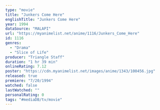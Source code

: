 ```yaml
---
type: "movie"
title: "Junkers Come Here"
englishTitle: "Junkers Come Here"
year: 1994
dataSource: "MALAPI"
url: "https://myanimelist.net/anime/1116/Junkers_Come_Here"
id: 1116
genres: 
  - "Drama"
  - "Slice of Life"
producer: "Triangle Staff"
duration: "1 hr 39 min"
onlineRating: 7.12
poster: "https://cdn.myanimelist.net/images/anime/1343/100456.jpg"
released: true
premiere: "7/20/1994"
watched: false
lastWatched: ""
personalRating: 0
tags: "#mediaDB/tv/movie"
---
```

